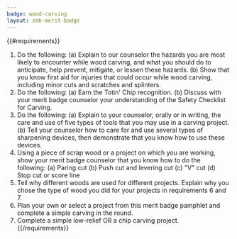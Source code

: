 ```yaml
---
badge: wood-carving
layout: smb-merit-badge
---
```


{{#requirements}}
1. Do the following:
    (a) Explain to our counselor the hazards you are most likely to encounter while wood carving, and what you should do to anticipate, help prevent, mitigate, or lessen these hazards.
    (b) Show that you know first aid for injuries that could occur while wood carving, including minor cuts and scratches and splinters.
2. Do the following:
    (a) Earn the Totin' Chip recognition.
    (b) Discuss with your merit badge counselor your understanding of the Safety Checklist for Carving.
3. Do the following:
    (a) Explain to your counselor, orally or in writing, the care and use of five types of tools that you may use in a carving project.
    (b) Tell your counselor how to care for and use several types of sharpening devices, then demonstrate that you know how to use these devices.
4. Using a piece of scrap wood or a project on which you are working, show your merit badge counselor that you know how to do the following:
    (a) Paring cut
    (b) Push cut and levering cut
    (c) "V" cut
    (d) Stop cut or score line
5. Tell why different woods are used for different projects. Explain why you chose the type of wood you did for your projects in requirements 6 and 7.
6. Plan your own or select a project from this merit badge pamphlet and complete a simple carving in the round.
7. Complete a simple low-relief OR a chip carving project.
{{/requirements}}
